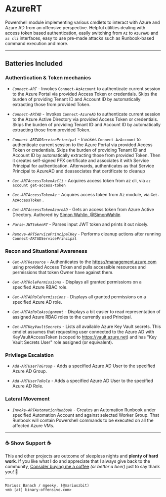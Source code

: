# AzureRT 

Powershell module implementing various cmdlets to interact with Azure and Azure AD from an offensive perspective.
Helpful utilities dealing with access token based authentication, easily switching from `Az` to `AzureAD` and `az cli` interfaces, easy to use pre-made attacks such as Runbook-based command execution and more.

---

## Batteries Included


### Authentication & Token mechanics 

- *`Connect-ART`* - Invokes `Connect-AzAccount` to authenticate current session to the Azure Portal via provided Access Token or credentials. Skips the burden of providing Tenant ID and Account ID by automatically extracting those from provided Token.

- *`Connect-ARTAD`* - Invokes `Connect-AzureAD` to authenticate current session to the Azure Active Directory via provided Access Token or credentials. Skips the burden of providing Tenant ID and Account ID by automatically extracting those from provided Token.

- *`Connect-ARTADServicePrincipal`* - Invokes `Connect-AzAccount` to authenticate current session to the Azure Portal via provided Access Token or credentials. Skips the burden of providing Tenant ID and Account ID by automatically extracting those from provided Token. Then it creates self-signed PFX certificate and associates it with Service Principal for authentication. Afterwards, authenticates as that Service Principal to AzureAD and deassociates that certificate to cleanup

- *`Get-ARTAccessTokenAzCli`* - Acquires access token from az cli, via `az account get-access-token`

- *`Get-ARTAccessTokenAz`* - Acquires access token from Az module, via `Get-AzAccessToken` .

- *`Get-ARTAccessTokenAzureAD`* - Gets an access token from Azure Active Directory. Authored by [Simon Wahlin, @SimonWahlin ](https://blog.simonw.se/getting-an-access-token-for-azuread-using-powershell-and-device-login-flow/)

- *`Parse-JWTtokenRT`* - Parses input JWT token and prints it out nicely.

- *`Remove-ARTServicePrincipalKey`* - Performs cleanup actions after running `Connect-ARTADServicePrincipal`


### Recon and Situational Awareness

- *`Get-ARTResource`* - Authenticates to the https://management.azure.com using provided Access Token and pulls accessible resources and permissions that token Owner have against them.

- *`Get-ARTRolePermissions`* - Displays all granted permissions on a specified Azure RBAC role.

- *`Get-ARTADRolePermissions`* - Displays all granted permissions on a specified Azure AD role.

- *`Get-ARTAzRoleAssignment`* - Displays a bit easier to read representation of assigned Azure RBAC roles to the currently used Principal.

- *`Get-ARTKeyVaultSecrets`* - Lists all available Azure Key Vault secrets. This cmdlet assumes that requesting user connected to the Azure AD with KeyVaultAccessToken (scoped to https://vault.azure.net) and has "Key Vault Secrets User" role assigned (or equivalent).


### Privilege Escalation

- *`Add-ARTUserToGroup`* - Adds a specified Azure AD User to the specified Azure AD Group.

- *`Add-ARTUserToRole`* - Adds a specified Azure AD User to the specified Azure AD Role.


### Lateral Movement

- *`Invoke-ARTAutomationRunbook`* - Creates an Automation Runbook under specified Automation Account and against selected Worker Group. That Runbook will contain Powershell commands to be executed on all the affected Azure VMs.


---

### ☕ Show Support ☕

This and other projects are outcome of sleepless nights and **plenty of hard work**. If you like what I do and appreciate that I always give back to the community,
[Consider buying me a coffee](https://github.com/sponsors/mgeeky) _(or better a beer)_ just to say thank you! 💪 

---

```
Mariusz Banach / mgeeky, (@mariuszbit)
<mb [at] binary-offensive.com>
```